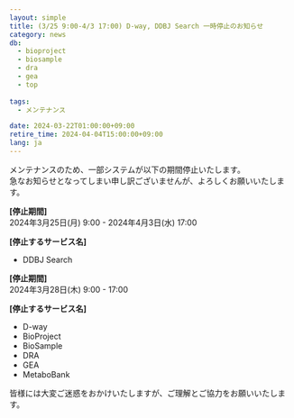 ```yaml
---
layout: simple
title: (3/25 9:00-4/3 17:00) D-way, DDBJ Search 一時停止のお知らせ
category: news
db:
  - bioproject
  - biosample
  - dra
  - gea
  - top
  
tags:
  - メンテナンス

date: 2024-03-22T01:00:00+09:00
retire_time: 2024-04-04T15:00:00+09:00
lang: ja
---
```


メンテナンスのため、一部システムが以下の期間停止いたします。    
急なお知らせとなってしまい申し訳ございませんが、よろしくお願いいたします。  

**[停止期間]**    
2024年3月25日(月) 9:00 - 2024年4月3日(水) 17:00    

**[停止するサービス名]**
- DDBJ Search

**[停止期間]**    
2024年3月28日(木) 9:00 - 17:00    

**[停止するサービス名]**
- D-way
- BioProject
- BioSample
- DRA
- GEA
- MetaboBank


皆様には大変ご迷惑をおかけいたしますが、ご理解とご協力をお願いいたします。



